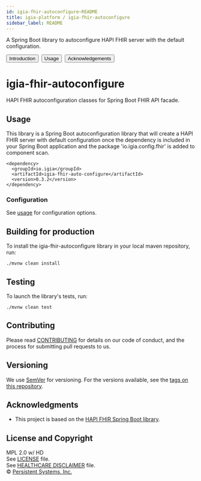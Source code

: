```yaml
---
id: igia-fhir-autoconfigure~README
title: igia-platform / igia-fhir-autoconfigure
sidebar_label: README
---
```

<!-- BEGIN adding docusaurus links -->

A Spring Boot library to autoconfigure HAPI FHIR server with the default configuration.<br>

<button onclick="window.location.href='/docs/igia-fhir-autoconfigure~introduction'">Introduction</button>&nbsp;
<button onclick="window.location.href='/docs/igia-fhir-autoconfigure~usage'">Usage</button>&nbsp;
<button onclick="window.location.href='/docs/igia-fhir-autoconfigure~ACKNOWLEDGEMENTS'">Acknowledgements</button>
<!-- END adding docusaurus links -->

# igia-fhir-autoconfigure

HAPI FHIR autoconfiguration classes for Spring Boot FHIR API facade.

## Usage

This library is a Spring Boot autoconfiguration library that will create a HAPI FHIR server with default configuration once the dependency is included in your Spring Boot application and the package 'io.igia.config.fhir' is added to component scan.
```
<dependency>
  <groupId>io.igia</groupId>
  <artifactId>igia-fhir-auto-configure</artifactId>
  <version>0.3.2</version>
</dependency>

```

### Configuration

See [usage](https://github.com/igia/igia-fhir-autoconfigure/blob/master/docs/usage.md) for configuration options.


## Building for production

To install the igia-fhir-autoconfigure library in your local maven repository, run:

    ./mvnw clean install

## Testing

To launch the library's tests, run:

    ./mvnw clean test

## Contributing

Please read [CONTRIBUTING](https://igia.github.io/docs/contributing/) for details on our code of conduct, and the process for submitting pull requests to us.

## Versioning

We use [SemVer](http://semver.org/) for versioning. For the versions available, see the [tags on this repository](https://github.com/igia/igia-fhir-autoconfigure/tags).

## Acknowledgments

* This project is based on the [HAPI FHIR Spring Boot library](https://github.com/jamesagnew/hapi-fhir/tree/master/hapi-fhir-spring-boot).

## License and Copyright

MPL 2.0 w/ HD  
See [LICENSE](LICENSE) file.  
See [HEALTHCARE DISCLAIMER](HD.md) file.  
© [Persistent Systems, Inc.](https://www.persistent.com)